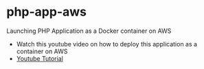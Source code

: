 # php-app-aws
Launching PHP Application as a Docker container on AWS

  * Watch this youtube video on how to deploy this application as a container on AWS
  * [Youtube Tutorial](https://www.youtube.com/playlist?list=PLsMJaycU_0rozcSqJub0eFpKwOph3-C6_)
